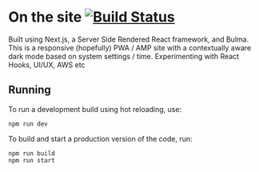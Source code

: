 # On the site [![Build Status](https://travis-ci.com/pandasa123/pandasa123.github.io.svg?branch=master)](https://travis-ci.com/pandasa123/pandasa123.github.io)

Built using Next.js, a Server Side Rendered React framework, and Bulma. 
This is a responsive (hopefully) PWA / AMP site with a contextually aware dark mode based on system settings / time. Experimenting with React Hooks, UI/UX, AWS etc

## Running

To run a development build using hot reloading, use:

```
npm run dev
```

To build and start a production version of the code, run:

```
npm run build
npm run start
```
